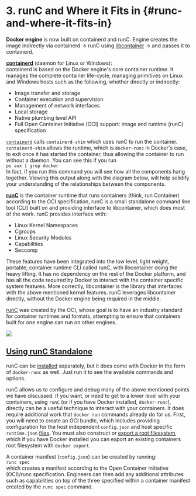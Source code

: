 # 3. runC and Where it Fits in {#runc-and-where-it-fits-in}

**Docker engine** is now built on containerd and runC. Engine creates the image indirectly via containerd -> runC using [libcontainer](https://github.com/opencontainers/runc/tree/master/libcontainer) -> and passes it to containerd.

[**containerd**](https://containerd.io/) (daemon for Linux or Windows):  
containerd is based on the Docker engine's core container runtime. It manages the complete container life-cycle, managing primitives on Linux and Windows hosts such as the following, whether directly or indirectly:

* Image transfer and storage
* Container execution and supervision
* Management of network interfaces
* Local storage
* Native plumbing level API
* Full Open Container Initiative (OCI) support: image and runtime (runC) specification  

[`containerd`](https://github.com/containerd/containerd) calls `containerd-shim` which uses runC to run the container. `containerd-shim` allows the runtime, which is `docker-runc` in Docker's case, to exit once it has started the container, thus allowing the container to run without a daemon. You can see this if you run  
`ps aux | grep docker`  
In fact, if you run this command you will see how all the components hang together. Viewing this output along with the diagram below, will help solidify your understanding of the relationships between the components.

[**runC**](https://runc.io/) is the container runtime that runs containers (think, run Container) according to the OCI specification, runC is a small standalone command line tool (CLI) built on and providing interface to libcontainer, which does most of the work. runC provides interface with:

* Linux Kernel Namespaces
* Cgroups
* Linux Security Modules
* Capabilities
* Seccomp

These features have been integrated into the low level, light weight, portable, container runtime CLI called runC, with libcontainer doing the heavy lifting. It has no dependency on the rest of the Docker platform, and has all the code required by Docker to interact with the container specific system features. More correctly, libcontainer is the library that interfaces with the above mentioned kernel features. runC leverages libcontainer directly, without the Docker engine being required in the middle.

[runC](https://github.com/opencontainers/runc) was created by the OCI, whose goal is to have an industry standard for container runtimes and formats, attempting to ensure that containers built for one engine can run on other engines.

![](images/DockerArchitecture.png)

## [Using runC Standalone](https://opensource.com/life/16/8/runc-little-container-engine-could)

runC can be [installed](https://docker-saigon.github.io/post/Docker-Internals/#runc:cb6baf67dddd3a71c07abfd705dc7d4b) separately, but it does come with Docker in the form of `docker-runc` as well. Just run it to see the available commands and options.

runC allows us to configure and debug many of the above mentioned points we have discussed. If you want, or need to get to a lower level with your containers, using `runC` (or if you have Docker installed, `docker-runc`), directly can be a useful technique to interact with your containers. It does require additional work that `docker run` commands already do for us. First, you will need to create an OCI bundle, which includes providing configuration for the host independent `config.json` and host specific `runtime.json` [files](https://github.com/containerd/containerd/blob/0.0.5/docs/bundle.md#configs). You must also construct or [export a root filesystem](https://github.com/opencontainers/runc#creating-an-oci-bundle), which if you have Docker installed you can export an existing containers root filesystem with `docker export`. 

A container manifest (`config.json`) can be created by running:  
`runc spec`  
which creates a manifest according to the Open Container Initiative (OCI)/runc specification. Engineers can then add any additional attributes such as capabilities on top of the three specified within a container manifest created by the `runc spec` command.
